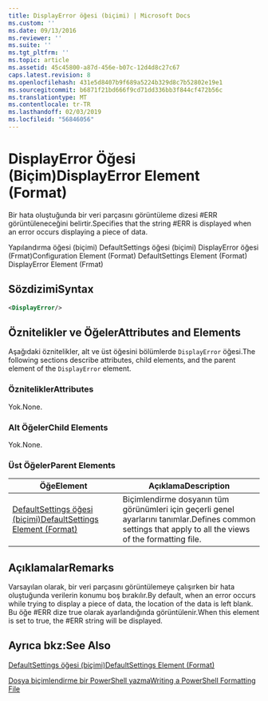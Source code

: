 ```yaml
---
title: DisplayError öğesi (biçimi) | Microsoft Docs
ms.custom: ''
ms.date: 09/13/2016
ms.reviewer: ''
ms.suite: ''
ms.tgt_pltfrm: ''
ms.topic: article
ms.assetid: 45c45800-a87d-456e-b07c-12d4d8c27c67
caps.latest.revision: 8
ms.openlocfilehash: 431e5d8407b9f689a5224b329d8c7b52802e19e1
ms.sourcegitcommit: b6871f21bd666f9cd71dd336bb3f844cf472b56c
ms.translationtype: MT
ms.contentlocale: tr-TR
ms.lasthandoff: 02/03/2019
ms.locfileid: "56846056"
---
```

# <a name="displayerror-element-format"></a><span data-ttu-id="5d441-102">DisplayError Öğesi (Biçim)</span><span class="sxs-lookup"><span data-stu-id="5d441-102">DisplayError Element (Format)</span></span>

<span data-ttu-id="5d441-103">Bir hata oluştuğunda bir veri parçasını görüntüleme dizesi #ERR görüntüleneceğini belirtir.</span><span class="sxs-lookup"><span data-stu-id="5d441-103">Specifies that the string #ERR is displayed when an error occurs displaying a piece of data.</span></span>

<span data-ttu-id="5d441-104">Yapılandırma öğesi (biçimi) DefaultSettings öğesi (biçimi) DisplayError öğesi (Frmat)</span><span class="sxs-lookup"><span data-stu-id="5d441-104">Configuration Element (Format) DefaultSettings Element (Format) DisplayError Element (Frmat)</span></span>

## <a name="syntax"></a><span data-ttu-id="5d441-105">Sözdizimi</span><span class="sxs-lookup"><span data-stu-id="5d441-105">Syntax</span></span>

```xml
<DisplayError/>
```

## <a name="attributes-and-elements"></a><span data-ttu-id="5d441-106">Öznitelikler ve Öğeler</span><span class="sxs-lookup"><span data-stu-id="5d441-106">Attributes and Elements</span></span>

<span data-ttu-id="5d441-107">Aşağıdaki öznitelikler, alt ve üst öğesini bölümlerde `DisplayError` öğesi.</span><span class="sxs-lookup"><span data-stu-id="5d441-107">The following sections describe attributes, child elements, and the parent element of the `DisplayError` element.</span></span>

### <a name="attributes"></a><span data-ttu-id="5d441-108">Öznitelikler</span><span class="sxs-lookup"><span data-stu-id="5d441-108">Attributes</span></span>

<span data-ttu-id="5d441-109">Yok.</span><span class="sxs-lookup"><span data-stu-id="5d441-109">None.</span></span>

### <a name="child-elements"></a><span data-ttu-id="5d441-110">Alt Öğeler</span><span class="sxs-lookup"><span data-stu-id="5d441-110">Child Elements</span></span>

<span data-ttu-id="5d441-111">Yok.</span><span class="sxs-lookup"><span data-stu-id="5d441-111">None.</span></span>

### <a name="parent-elements"></a><span data-ttu-id="5d441-112">Üst Öğeler</span><span class="sxs-lookup"><span data-stu-id="5d441-112">Parent Elements</span></span>

|<span data-ttu-id="5d441-113">Öğe</span><span class="sxs-lookup"><span data-stu-id="5d441-113">Element</span></span>|<span data-ttu-id="5d441-114">Açıklama</span><span class="sxs-lookup"><span data-stu-id="5d441-114">Description</span></span>|
|-------------|-----------------|
|[<span data-ttu-id="5d441-115">DefaultSettings öğesi (biçimi)</span><span class="sxs-lookup"><span data-stu-id="5d441-115">DefaultSettings Element (Format)</span></span>](./defaultsettings-element-format.md)|<span data-ttu-id="5d441-116">Biçimlendirme dosyanın tüm görünümleri için geçerli genel ayarlarını tanımlar.</span><span class="sxs-lookup"><span data-stu-id="5d441-116">Defines common settings that apply to all the views of the formatting file.</span></span>|

## <a name="remarks"></a><span data-ttu-id="5d441-117">Açıklamalar</span><span class="sxs-lookup"><span data-stu-id="5d441-117">Remarks</span></span>

<span data-ttu-id="5d441-118">Varsayılan olarak, bir veri parçasını görüntülemeye çalışırken bir hata oluştuğunda verilerin konumu boş bırakılır.</span><span class="sxs-lookup"><span data-stu-id="5d441-118">By default, when an error occurs while trying to display a piece of data, the location of the data is left blank.</span></span> <span data-ttu-id="5d441-119">Bu öğe #ERR dize true olarak ayarlandığında görüntülenir.</span><span class="sxs-lookup"><span data-stu-id="5d441-119">When this element is set to true, the #ERR string will be displayed.</span></span>

## <a name="see-also"></a><span data-ttu-id="5d441-120">Ayrıca bkz:</span><span class="sxs-lookup"><span data-stu-id="5d441-120">See Also</span></span>

[<span data-ttu-id="5d441-121">DefaultSettings öğesi (biçimi)</span><span class="sxs-lookup"><span data-stu-id="5d441-121">DefaultSettings Element (Format)</span></span>](./defaultsettings-element-format.md)

[<span data-ttu-id="5d441-122">Dosya biçimlendirme bir PowerShell yazma</span><span class="sxs-lookup"><span data-stu-id="5d441-122">Writing a PowerShell Formatting File</span></span>](./writing-a-powershell-formatting-file.md)
